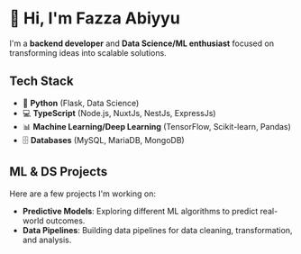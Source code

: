 # 👋 Hi, I'm Fazza Abiyyu

I'm a **backend developer** and **Data Science/ML enthusiast** focused on transforming ideas into scalable solutions.

## Tech Stack

- 🐍 **Python** (Flask, Data Science)
- 💻 **TypeScript** (Node.js, NuxtJs, NestJs, ExpressJs)
- 📊 **Machine Learning/Deep Learning** (TensorFlow, Scikit-learn, Pandas)
- 🗄️ **Databases** (MySQL, MariaDB, MongoDB)

## ML & DS Projects
Here are a few projects I'm working on:
- **Predictive Models**: Exploring different ML algorithms to predict real-world outcomes.
- **Data Pipelines**: Building data pipelines for data cleaning, transformation, and analysis.

